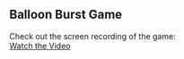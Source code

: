 ## Balloon Burst Game

Check out the screen recording of the game:  
[Watch the Video](https://github.com/11anushkadesai/Ballon_burst/blob/ec295888a09085f69eb95f69ee260fc0f3ae9430/screen-recording-2025-01-22-125954_mlSCVQEp.mp4)

